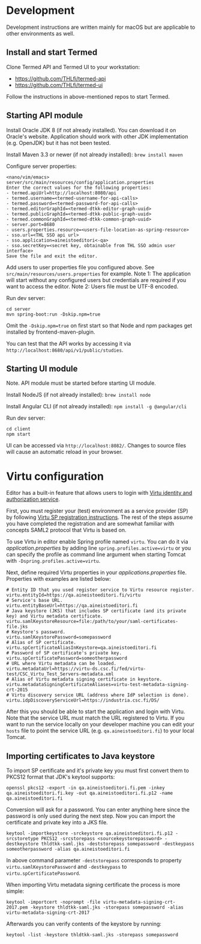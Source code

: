 # Development

Development instructions are written mainly for macOS but are applicable to
other environments as well.

## Install and start Termed

Clone Termed API and Termed UI to your workstation:

- https://github.com/THLfi/termed-api
- https://github.com/THLfi/termed-ui

Follow the instructions in above-mentioned repos to start Termed.

## Starting API module

Install Oracle JDK 8 (if not already installed). You can download it on Oracle's
website. Application should work with other JDK implementation (e.g. OpenJDK)
but it has not been tested.

Install Maven 3.3 or newer (if not already installed): `brew install maven`

Configure server properties:

    <nano/vim/emacs> server/src/main/resources/config/application.properties
    Enter the correct values for the following properties:
    - termed.apiUrl=http://localhost:8080/api
    - termed.username=<termed-username-for-api-calls>
    - termed.password=<termed-password-for-api-calls>
    - termed.editorGraphId=<termed-dtkk-editor-graph-uuid>
    - termed.publicGraphId=<termed-dtkk-public-graph-uuid>
    - termed.commonGraphId=<termed-dtkk-common-graph-uuid>
    - server.port=8680
    - users.properties.resource=<users-file-location-as-spring-resource>
    - sso.url=<THL SSO api url>
    - sso.application=aineistoeditori<-qa>
    - sso.secretKey=<secret key, obtainable from THL SSO admin user interface>
    Save the file and exit the editor.

Add users to user properties file you configured above. See
`src/main/resources/users.properties` for example. Note 1: The application
will start without any configured users but credentials are required if you
want to access the editor. Note 2: Users file must be UTF-8 encoded.

Run dev server:

    cd server
    mvn spring-boot:run -Dskip.npm=true

Omit the `-Dskip.npm=true` on first start so that Node and npm packages get
installed by frontend-maven-plugin.

You can test that the API works by accessing it via
`http://localhost:8680/api/v1/public/studies`.

## Starting UI module

Note. API module must be started before starting UI module.

Install NodeJS (if not already installed): `brew install node`

Install Angular CLI (if not already installed): `npm install -g @angular/cli`

Run dev server:

    cd client
    npm start

UI can be accessed via `http://localhost:8082/`. Changes to source files will
cause an automatic reload in your browser.

# Virtu configuration

Editor has a built-in feature that allows users to login with
[Virtu identity and authorization service](https://wiki.eduuni.fi/display/CSCVIRTU/Virtu).

First, you must register your (test) environment as a service provider (SP)
by following [Virtu SP registration instructions](https://wiki.eduuni.fi/pages/viewpage.action?pageId=28345593).
The rest of the steps assume you have completed the registration and are
somewhat familiar with concepts SAML2 protocol that Virtu is based on.

To use Virtu in editor enable Spring profile named `virtu`. You can do it
via _application.properties_ by adding line `spring.profiles.active=virtu` or
you can specify the profile as command line argument when starting Tomcat with
`-Dspring.profiles.active=virtu`.

Next, define required Virtu properties in your _applications.properties_ file.
Properties with examples are listed below:

    # Entity ID that you used register service to Virtu resource register.  
    virtu.entityId=https://qa.aineistoeditori.fi/virtu
    # Service's base URL. 
    virtu.entityBaseUrl=https://qa.aineistoeditori.fi
    # Java keystore (JKS) that includes SP certificate (and its private key) and Virtu metadata certificate.
    virtu.samlKeystoreResource=file:/path/to/your/saml-certificates-file.jks
    # Keystore's password.
    virtu.samlKeystorePassword=somepassword
    # Alias of SP certificate.
    virtu.spCertificateAliasInKeystore=qa.aineistoeditori.fi
    # Password of SP certificate's private key.
    virtu.spCertificatePassword=someotherpassword
    # URL where Virtu metadata can be loaded.
    virtu.metadataUrl=https://virtu-ds.csc.fi/fed/virtu-test/CSC_Virtu_Test_Servers-metadata.xml
    # Alias of Virtu metadata signing certificate in keystore.
    virtu.metadataSigningCertificateAliases=virtu-test-metadata-signing-crt-2015
    # Virtu discovery service URL (address where IdP selection is done).
    virtu.idpDiscoveryServiceUrl=https://industria.csc.fi/DS/

After this you should be able to start the application and login with Virtu.
Note that the service URL must match the URL registered to Virtu. If you want
to run the service locally on your developer machine you can edit your `hosts`
file to point the service URL (e.g. `qa.aineistoeditori.fi`) to your local
Tomcat.

## Importing certificates to Java keystore

To import SP certificate and it's private key you must first convert them to
PKCS12 format that JDK's keytool supports:

    openssl pkcs12 -export -in qa.aineistoeditori.fi.pem -inkey qa.aineistoeditori.fi.key -out qa.aineistoeditori.fi.p12 -name qa.aineistoeditori.fi

Conversion will ask for a password. You can enter anything here since the
password is only used during the next step. Now you can import the certificate
and private key into a JKS file.

    keytool -importkeystore -srckeystore qa.aineistoeditori.fi.p12 -srcstoretype PKCS12 -srcstorepass <sourcekeystorepassword> -destkeystore thldtkk-saml.jks -deststorepass somepassword -destkeypass someotherpassword -alias qa.aineistoeditori.fi

In above command parameter `-deststorepass` corresponds to property `virtu.samlKeystorePassword` and `-destkeypass` to `virtu.spCertificatePassword`.

When importing Virtu metadata signing certificate the process is more simple:

    keytool -importcert -noprompt -file virtu-metadata-signing-crt-2017.pem -keystore thldtkk-saml.jks -storepass somepassword -alias virtu-metadata-signing-crt-2017

Afterwards you can verify contents of the keystore by running:

    keytool -list -keystore thldtkk-saml.jks -storepass somepassword
